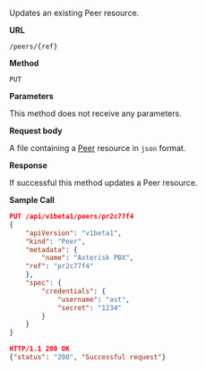 Updates an existing Peer resource.

**URL**

`/peers/{ref}`

**Method**

`PUT`

**Parameters**

This method does not receive any parameters.

**Request body**

A file containing a [Peer](/configuration/peers) resource in `json` format.

**Response**

If successful this method updates a Peer resource.

**Sample Call**

```json
PUT /api/v1beta1/peers/pr2c77f4
{
	"apiVersion": "v1beta1",
	"kind": "Peer",
	"metadata": {
		"name": "Asterisk PBX",
    "ref": "pr2c77f4"
	},
	"spec": {
		"credentials": {
			"username": "ast",
			"secret": "1234"
		}
	}
}

HTTP/1.1 200 OK
{"status": "200", "Successful request"}
```
